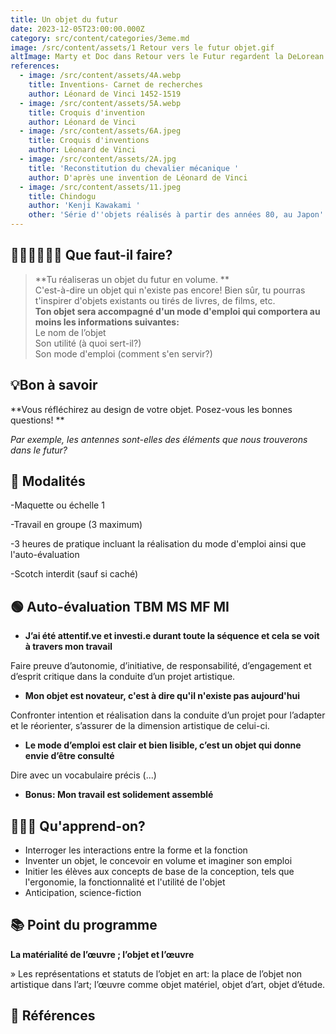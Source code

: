 ```yaml
---
title: Un objet du futur
date: 2023-12-05T23:00:00.000Z
category: src/content/categories/3eme.md
image: /src/content/assets/1 Retour vers le futur objet.gif
altImage: Marty et Doc dans Retour vers le Futur regardent la DeLorean avancer très vite
references:
  - image: /src/content/assets/4A.webp
    title: Inventions- Carnet de recherches
    author: Léonard de Vinci 1452-1519
  - image: /src/content/assets/5A.webp
    title: Croquis d'invention
    author: Léonard de Vinci
  - image: /src/content/assets/6A.jpeg
    title: Croquis d'inventions
    author: Léonard de Vinci
  - image: /src/content/assets/2A.jpg
    title: 'Reconstitution du chevalier mécanique '
    author: D'après une invention de Léonard de Vinci
  - image: /src/content/assets/11.jpeg
    title: Chindogu
    author: 'Kenji Kawakami '
    other: 'Série d''objets réalisés à partir des années 80, au Japon'
---
```


## **👨🏽‍🎨👩🏽‍🎨 Que faut-il faire?**

> \*\*Tu réaliseras un objet du futur en volume. \*\*\
> C'est-à-dire un objet qui n'existe pas encore! Bien sûr, tu pourras t'inspirer d'objets existants ou tirés de livres, de films, etc.\
> **Ton objet sera accompagné d'un mode d'emploi qui comportera au moins les informations suivantes:**\
> Le nom de l’objet \
> Son utilité (à quoi sert-il?)\
> Son mode d'emploi (comment s'en servir?)

## **💡Bon à savoir**

\*\*Vous réfléchirez au design de votre objet. Posez-vous les bonnes questions! \*\*

*Par exemple, les antennes sont-elles des éléments que nous trouverons dans le futur?*

## **🧐 Modalités**

-Maquette ou échelle 1

-Travail en groupe (3 maximum)

-3 heures de pratique incluant la réalisation du mode d'emploi ainsi que l'auto-évaluation

-Scotch interdit (sauf si caché)
 

## **🟢 Auto-évaluation                                  TBM MS MF MI**

* **J’ai été attentif.ve et investi.e durant toute la séquence et cela se voit à travers mon travail**

Faire preuve d’autonomie, d’initiative, de responsabilité, d’engagement et d’esprit critique dans la conduite d’un projet artistique.

* **Mon objet est novateur, c'est à dire qu'il n'existe pas aujourd'hui**

Confronter intention et réalisation dans la conduite d’un projet pour l’adapter et le réorienter, s’assurer de la dimension artistique de celui-ci.

* **Le mode d’emploi est clair et bien lisible, c’est un objet qui donne envie d’être consulté**

Dire avec un vocabulaire précis (...)

* **Bonus: Mon travail est solidement assemblé**

## **👩🏼‍🏫 Qu'apprend-on?**

* Interroger les interactions entre la forme et la fonction
* Inventer un objet, le concevoir en volume et imaginer son emploi
* Initier les élèves aux concepts de base de la conception, tels que l'ergonomie, la fonctionnalité et l'utilité de l'objet
* Anticipation, science-fiction

## **📚 Point du programme**

**La matérialité de l’œuvre ; l’objet et l’œuvre**

» Les représentations et statuts de l’objet en art: la place de l’objet non artistique dans l’art; l’œuvre comme objet matériel, objet d’art, objet d’étude.

## **👀 Références**
